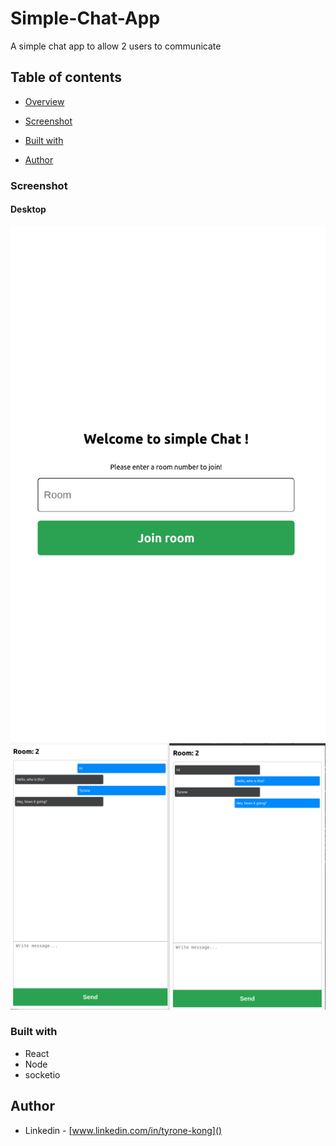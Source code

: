 # Simple-Chat-App
A simple chat app to allow 2 users to communicate


## Table of contents

- [Overview](#overview)

- [Screenshot](#screenshot)

- [Built with](#built-with)
 
- [Author](#author)




### Screenshot

#### Desktop

![](./images/chatapp1.png)
![](./images/chatapp2.png)






### Built with

- React
- Node
- socketio



## Author

- Linkedin - [www.linkedin.com/in/tyrone-kong]()

